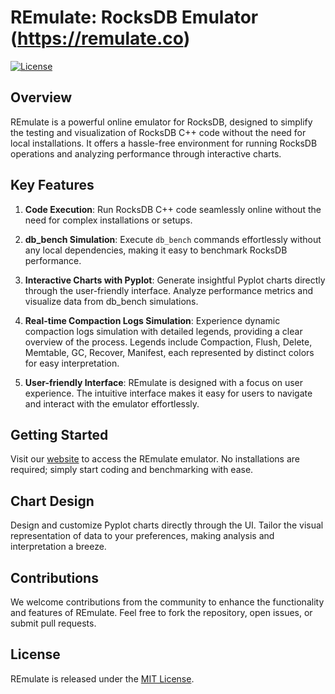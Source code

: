 # REmulate: RocksDB Emulator (https://remulate.co)

[![License](https://img.shields.io/badge/license-MIT-blue.svg)](LICENSE)

## Overview

REmulate is a powerful online emulator for RocksDB, designed to simplify the testing and visualization of RocksDB C++ code without the need for local installations. It offers a hassle-free environment for running RocksDB operations and analyzing performance through interactive charts.

## Key Features

1. **Code Execution**: Run RocksDB C++ code seamlessly online without the need for complex installations or setups.

2. **db_bench Simulation**: Execute `db_bench` commands effortlessly without any local dependencies, making it easy to benchmark RocksDB performance.

3. **Interactive Charts with Pyplot**: Generate insightful Pyplot charts directly through the user-friendly interface. Analyze performance metrics and visualize data from db_bench simulations.

4. **Real-time Compaction Logs Simulation**: Experience dynamic compaction logs simulation with detailed legends, providing a clear overview of the process. Legends include Compaction, Flush, Delete, Memtable, GC, Recover, Manifest, each represented by distinct colors for easy interpretation.

5. **User-friendly Interface**: REmulate is designed with a focus on user experience. The intuitive interface makes it easy for users to navigate and interact with the emulator effortlessly.

## Getting Started

Visit our [website](https://remulate.co) to access the REmulate emulator. No installations are required; simply start coding and benchmarking with ease.

## Chart Design

Design and customize Pyplot charts directly through the UI. Tailor the visual representation of data to your preferences, making analysis and interpretation a breeze.

## Contributions

We welcome contributions from the community to enhance the functionality and features of REmulate. Feel free to fork the repository, open issues, or submit pull requests.

## License

REmulate is released under the [MIT License](LICENSE).
